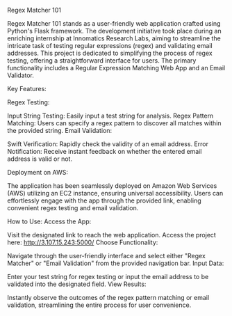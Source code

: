 Regex Matcher 101

Regex Matcher 101 stands as a user-friendly web application crafted using Python's Flask framework. The development initiative took place during an enriching internship at Innomatics Research Labs, aiming to streamline the intricate task of testing regular expressions (regex) and validating email addresses. This project is dedicated to simplifying the process of regex testing, offering a straightforward interface for users. The primary functionality includes a Regular Expression Matching Web App and an Email Validator.


Key Features:

Regex Testing:

Input String Testing: Easily input a test string for analysis.
Regex Pattern Matching: Users can specify a regex pattern to discover all matches within the provided string.
Email Validation:

Swift Verification: Rapidly check the validity of an email address.
Error Notification: Receive instant feedback on whether the entered email address is valid or not.


Deployment on AWS:

The application has been seamlessly deployed on Amazon Web Services (AWS) utilizing an EC2 instance, ensuring universal accessibility. Users can effortlessly engage with the app through the provided link, enabling convenient regex testing and email validation.

How to Use:
Access the App:

Visit the designated link to reach the web application.
Access the project here: http://3.107.15.243:5000/
Choose Functionality:

Navigate through the user-friendly interface and select either "Regex Matcher" or "Email Validation" from the provided navigation bar.
Input Data:

Enter your test string for regex testing or input the email address to be validated into the designated field.
View Results:

Instantly observe the outcomes of the regex pattern matching or email validation, streamlining the entire process for user convenience.

